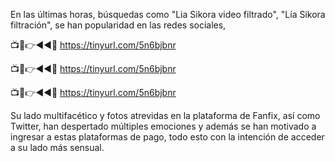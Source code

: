 En las últimas horas, búsquedas como "Lia Sikora video filtrado", "Lía Sikora filtración", se han popularidad en las redes sociales,


📺📱👉◄◄🔴  https://tinyurl.com/5n6bjbnr

📺📱👉◄◄🔴  https://tinyurl.com/5n6bjbnr

📺📱👉◄◄🔴  https://tinyurl.com/5n6bjbnr

Su lado multifacético y fotos atrevidas en la plataforma de Fanfix, así como Twitter, han despertado múltiples emociones y además se han motivado a ingresar a estas plataformas de pago, todo esto con la intención de acceder a su lado más sensual.
